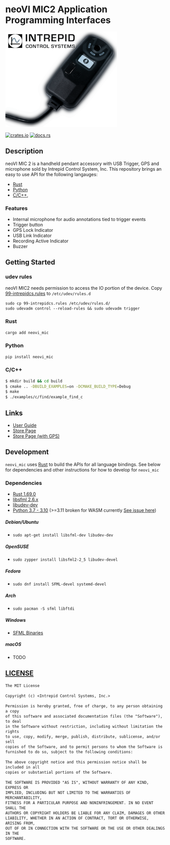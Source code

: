 # neoVI MIC2 Application Programming Interfaces



![neoVI MIC2 Picture](neoVI-MIC-2.png)

[![crates.io](https://img.shields.io/crates/v/neovi-mic.svg)](https://crates.io/crates/neovi_mic)
[![docs.rs](https://docs.rs/neovi_mic/badge.svg)](https://docs.rs/neovi_mic/)
<!-- [![CI](https://github.com/intrepidcs/neovi_mic/workflows/CI/badge.svg)](https://github.com/intrepidcs/neovi_mic/actions) -->

## **Description**

neoVI MIC 2 is a handheld pendant accessory with USB Trigger, GPS and microphone sold by Intrepid Control System, Inc. This repository brings an easy to use API for the following langauges:

- [Rust](https://www.rust-lang.org/)
- [Python](https://www.python.org)
- [C/C++](https://en.wikipedia.org/wiki/C_(programming_language)),


### Features
- Internal microphone for audio annotations tied to trigger events
- Trigger button
- GPS Lock Indicator 
- USB Link Indicator
- Recording Active Indicator
- Buzzer

## **Getting Started**


### udev rules

neoVI MIC2 needs permission to access the IO portion of the device.
Copy [99-intrepidcs.rules](99-intrepidcs.rules) to `/etc/udev/rules.d`
```
sudo cp 99-intrepidcs.rules /etc/udev/rules.d/
sudo udevadm control --reload-rules && sudo udevadm trigger
```

### **Rust**

`cargo add neovi_mic`

### **Python**

`pip install neovi_mic`


### **C/C++**

```bash
$ mkdir build && cd build
$ cmake .. -DBUILD_EXAMPLES=on -DCMAKE_BUILD_TYPE=Debug 
$ make 
$ ./examples/c/find/example_find_c
```

## **Links**

- [User Guide](https://cdn.intrepidcs.net/guides/neoVI-MIC2/)
- [Store Page](https://store.intrepidcs.com/product/neovi-mic-2)
- [Store Page (with GPS)](https://store.intrepidcs.com/product/neovi-mic-2-gps)


## **Development**

`neovi_mic` uses [Rust](https://www.rust-lang.org/) to build the APIs for all language bindings. See below for dependencies and other instructions for how to develop for `neovi_mic`

### **Dependencies**

- [Rust 1.69.0](https://www.rust-lang.org/)
- [libsfml 2.6.x](http://www.sfml-dev.org/)
- [libudev-dev](https://pkgs.org/search/?q=libudev-dev)
- [Python 3.7 - 3.10](http://python.org) (>=3.11 broken for WASM currently [See issue here](https://github.com/wasmerio/wasmer-python/issues/696))

##### Debian/Ubuntu
- ```sudo apt-get install libsfml-dev libudev-dev```

##### OpenSUSE

- ```sudo zypper install libsfml2-2_5 libudev-devel```

##### Fedora

- ```sudo dnf install SFML-devel systemd-devel```

##### Arch

- ```sudo pacman -S sfml libftdi```

##### Windows

- [SFML Binaries](https://www.sfml-dev.org/download/sfml/2.6.0/)

##### macOS

- TODO

## **[LICENSE](LICENSE)**

```
The MIT License

Copyright (c) <Intrepid Control Systems, Inc.>

Permission is hereby granted, free of charge, to any person obtaining a copy
of this software and associated documentation files (the "Software"), to deal
in the Software without restriction, including without limitation the rights
to use, copy, modify, merge, publish, distribute, sublicense, and/or sell
copies of the Software, and to permit persons to whom the Software is
furnished to do so, subject to the following conditions:

The above copyright notice and this permission notice shall be included in all
copies or substantial portions of the Software.

THE SOFTWARE IS PROVIDED "AS IS", WITHOUT WARRANTY OF ANY KIND, EXPRESS OR
IMPLIED, INCLUDING BUT NOT LIMITED TO THE WARRANTIES OF MERCHANTABILITY,
FITNESS FOR A PARTICULAR PURPOSE AND NONINFRINGEMENT. IN NO EVENT SHALL THE
AUTHORS OR COPYRIGHT HOLDERS BE LIABLE FOR ANY CLAIM, DAMAGES OR OTHER
LIABILITY, WHETHER IN AN ACTION OF CONTRACT, TORT OR OTHERWISE, ARISING FROM,
OUT OF OR IN CONNECTION WITH THE SOFTWARE OR THE USE OR OTHER DEALINGS IN THE
SOFTWARE.
```